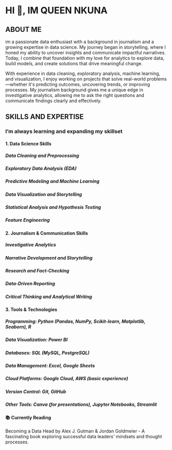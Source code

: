 # HI 👋, IM QUEEN NKUNA
## ABOUT ME
im a passionate data enthusiast with a background in journalism and a growing expertise in data science. My journey began in storytelling, where I honed my ability to uncover insights and communicate impactful narratives. Today, I combine that foundation with my love for analytics to explore data, build models, and create solutions that drive meaningful change.

With experience in data cleaning, exploratory analysis, machine learning, and visualization, I enjoy working on projects that solve real-world problems—whether it's predicting outcomes, uncovering trends, or improving processes. My journalism background gives me a unique edge in investigative analytics, allowing me to ask the right questions and communicate findings clearly and effectively.

## SKILLS AND EXPERTISE
### I’m always learning and expanding my skillset
#### 1. Data Science Skills

##### Data Cleaning and Preprocessing
##### Exploratory Data Analysis (EDA)
##### Predictive Modeling and Machine Learning
##### Data Visualization and Storytelling
##### Statistical Analysis and Hypothesis Testing
##### Feature Engineering

#### 2. Journalism & Communication Skills

##### Investigative Analytics
##### Narrative Development and Storytelling
##### Research and Fact-Checking
##### Data-Driven Reporting
##### Critical Thinking and Analytical Writing

#### 3. Tools & Technologies

##### Programming: Python (Pandas, NumPy, Scikit-learn, Matplotlib, Seaborn), R
##### Data Visualization: Power BI
##### Databases: SQL (MySQL, PostgreSQL)
##### Data Management: Excel, Google Sheets
##### Cloud Platforms: Google Cloud, AWS (basic experience)
##### Version Control: Git, GitHub
##### Other Tools: Canva (for presentations), Jupyter Notebooks, Streamlit

#### 📚 Currently Reading
Becoming a Data Head by Alex J. Gutman & Jordan Goldmeier - A fascinating book exploring successful data leaders' mindsets and thought processes.


